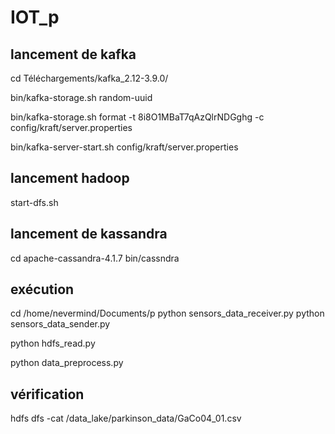 # IOT_p

## lancement de kafka
cd Téléchargements/kafka_2.12-3.9.0/

bin/kafka-storage.sh random-uuid

bin/kafka-storage.sh format -t 8i8O1MBaT7qAzQlrNDGghg -c config/kraft/server.properties

bin/kafka-server-start.sh config/kraft/server.properties




## lancement hadoop

start-dfs.sh

## lancement de kassandra

cd apache-cassandra-4.1.7
bin/cassndra

## exécution

cd /home/nevermind/Documents/p
python sensors_data_receiver.py 
python sensors_data_sender.py

python hdfs_read.py

python data_preprocess.py

## vérification 

hdfs dfs -cat /data_lake/parkinson_data/GaCo04_01.csv
